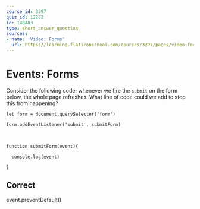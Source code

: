 ```yaml
---
course_id: 3297
quiz_id: 12282
id: 140483
type: short_answer_question
sources:
- name: 'Video: Forms'
  url: https://learning.flatironschool.com/courses/3297/pages/video-forms?module_item_id=270739
---
```


# Events: Forms

Consider the following code; whenever we fire the `submit` on the form below, the whole page refreshes. What line of code could we add to stop this from happening?

`let form = document.querySelector('form')`

`form.addEventListener('submit', submitForm)`

&nbsp;

`function submitForm(event){`

`  console.log(event)`

`}`

## Correct

event.preventDefault()
